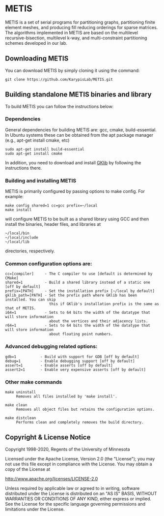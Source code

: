 # METIS

METIS is a set of serial programs for partitioning graphs, partitioning finite element meshes,
and producing fill reducing orderings for sparse matrices. The algorithms implemented in
METIS are based on the multilevel recursive-bisection, multilevel k-way, and multi-constraint
partitioning schemes developed in our lab.

##  Downloading METIS

You can download METIS by simply cloning it using the command:
```
git clone https://github.com/KarypisLab/METIS.git
```

## Building standalone METIS binaries and library

To build METIS you can follow the instructions below:

### Dependencies

General dependencies for building METIS are: gcc, cmake, build-essential.
In Ubuntu systems these can be obtained from the apt package manager (e.g., apt-get install cmake, etc)

```
sudo apt-get install build-essential
sudo apt-get install cmake
```

In addition, you need to download and install
[GKlib](https://github.com/KarypisLab/GKlib) by following the instructions there.


### Building and installing METIS

METIS is primarily configured by passing options to make config. For example:

```
make config shared=1 cc=gcc prefix=~/local
make install
```

will configure METIS to be built as a shared library using GCC and then install the binaries, header files, and libraries at

```
~/local/bin
~/local/include
~/local/lib
```

directories, respectively.

### Common configuration options are:

    cc=[compiler]     - The C compiler to use [default is determined by CMake]
    shared=1          - Build a shared library instead of a static one [off by default]
    prefix=[PATH]     - Set the installation prefix [~/local by default]
    gklib_path=[PATH] - Set the prefix path where GKlib has been installed. You can skip
                        this if GKlib's installation prefix is the same as that of METIS.
    i64=1             - Sets to 64 bits the width of the datatype that will store information
                        about the vertices and their adjacency lists.
    r64=1             - Sets to 64 bits the width of the datatype that will store information
                        about floating point numbers.

### Advanced debugging related options:

    gdb=1           - Build with support for GDB [off by default]
    debug=1         - Enable debugging support [off by default]
    assert=1        - Enable asserts [off by default]
    assert2=1       - Enable very expensive asserts [off by default]

### Other make commands

    make uninstall
         Removes all files installed by 'make install'.

    make clean
         Removes all object files but retains the configuration options.

    make distclean
         Performs clean and completely removes the build directory.


## Copyright & License Notice
Copyright 1998-2020, Regents of the University of Minnesota

Licensed under the Apache License, Version 2.0 (the "License"); you may not use this file except in compliance with the License. You may obtain a copy of the License at

http://www.apache.org/licenses/LICENSE-2.0

Unless required by applicable law or agreed to in writing, software distributed under the License is distributed on an "AS IS" BASIS, WITHOUT WARRANTIES OR CONDITIONS OF ANY KIND, either express or implied. See the License for the specific language governing permissions and limitations under the License.

